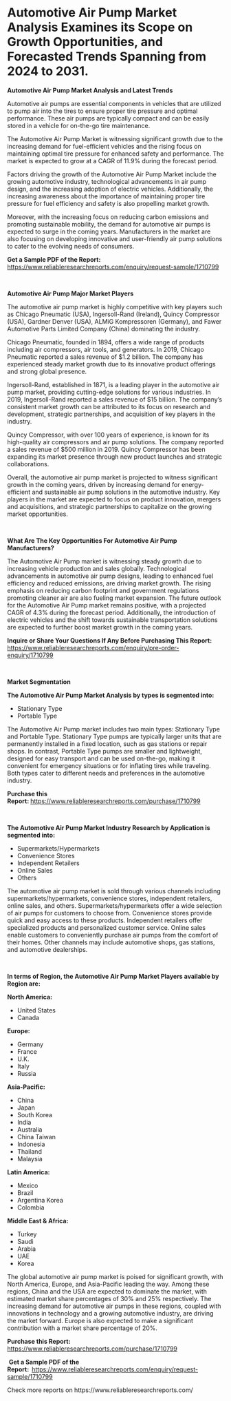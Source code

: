 <p><h1>Automotive Air Pump Market Analysis Examines its Scope on Growth Opportunities, and Forecasted Trends Spanning from 2024 to 2031.</h1></p><p><strong>Automotive Air Pump Market Analysis and Latest Trends</strong></p>
<p><p>Automotive air pumps are essential components in vehicles that are utilized to pump air into the tires to ensure proper tire pressure and optimal performance. These air pumps are typically compact and can be easily stored in a vehicle for on-the-go tire maintenance.</p><p>The Automotive Air Pump Market is witnessing significant growth due to the increasing demand for fuel-efficient vehicles and the rising focus on maintaining optimal tire pressure for enhanced safety and performance. The market is expected to grow at a CAGR of 11.9% during the forecast period.</p><p>Factors driving the growth of the Automotive Air Pump Market include the growing automotive industry, technological advancements in air pump design, and the increasing adoption of electric vehicles. Additionally, the increasing awareness about the importance of maintaining proper tire pressure for fuel efficiency and safety is also propelling market growth.</p><p>Moreover, with the increasing focus on reducing carbon emissions and promoting sustainable mobility, the demand for automotive air pumps is expected to surge in the coming years. Manufacturers in the market are also focusing on developing innovative and user-friendly air pump solutions to cater to the evolving needs of consumers.</p></p>
<p><strong>Get a Sample PDF of the Report:&nbsp;</strong> <a href="https://www.reliableresearchreports.com/enquiry/request-sample/1710799">https://www.reliableresearchreports.com/enquiry/request-sample/1710799</a></p>
<p>&nbsp;</p>
<p><strong>Automotive Air Pump Major Market Players</strong></p>
<p><p>The automotive air pump market is highly competitive with key players such as Chicago Pneumatic (USA), Ingersoll-Rand (Ireland), Quincy Compressor (USA), Gardner Denver (USA), ALMiG Kompressoren (Germany), and Fawer Automotive Parts Limited Company (China) dominating the industry. </p><p>Chicago Pneumatic, founded in 1894, offers a wide range of products including air compressors, air tools, and generators. In 2019, Chicago Pneumatic reported a sales revenue of $1.2 billion. The company has experienced steady market growth due to its innovative product offerings and strong global presence.</p><p>Ingersoll-Rand, established in 1871, is a leading player in the automotive air pump market, providing cutting-edge solutions for various industries. In 2019, Ingersoll-Rand reported a sales revenue of $15 billion. The company’s consistent market growth can be attributed to its focus on research and development, strategic partnerships, and acquisition of key players in the industry.</p><p>Quincy Compressor, with over 100 years of experience, is known for its high-quality air compressors and air pump solutions. The company reported a sales revenue of $500 million in 2019. Quincy Compressor has been expanding its market presence through new product launches and strategic collaborations.</p><p>Overall, the automotive air pump market is projected to witness significant growth in the coming years, driven by increasing demand for energy-efficient and sustainable air pump solutions in the automotive industry. Key players in the market are expected to focus on product innovation, mergers and acquisitions, and strategic partnerships to capitalize on the growing market opportunities.</p></p>
<p>&nbsp;</p>
<p><strong>What Are The Key Opportunities For Automotive Air Pump Manufacturers?</strong></p>
<p><p>The Automotive Air Pump market is witnessing steady growth due to increasing vehicle production and sales globally. Technological advancements in automotive air pump designs, leading to enhanced fuel efficiency and reduced emissions, are driving market growth. The rising emphasis on reducing carbon footprint and government regulations promoting cleaner air are also fueling market expansion. The future outlook for the Automotive Air Pump market remains positive, with a projected CAGR of 4.3% during the forecast period. Additionally, the introduction of electric vehicles and the shift towards sustainable transportation solutions are expected to further boost market growth in the coming years.</p></p>
<p><strong>Inquire or Share Your Questions If Any Before Purchasing This Report:</strong> <a href="https://www.reliableresearchreports.com/enquiry/pre-order-enquiry/1710799">https://www.reliableresearchreports.com/enquiry/pre-order-enquiry/1710799</a></p>
<p>&nbsp;</p>
<p><strong>Market Segmentation</strong></p>
<p><strong>The Automotive Air Pump Market Analysis by types is segmented into:</strong></p>
<p><ul><li>Stationary Type</li><li>Portable Type</li></ul></p>
<p><p>The Automotive Air Pump market includes two main types: Stationary Type and Portable Type. Stationary Type pumps are typically larger units that are permanently installed in a fixed location, such as gas stations or repair shops. In contrast, Portable Type pumps are smaller and lightweight, designed for easy transport and can be used on-the-go, making it convenient for emergency situations or for inflating tires while traveling. Both types cater to different needs and preferences in the automotive industry.</p></p>
<p><strong>Purchase this Report:&nbsp;</strong><a href="https://www.reliableresearchreports.com/purchase/1710799">https://www.reliableresearchreports.com/purchase/1710799</a></p>
<p>&nbsp;</p>
<p><strong>The Automotive Air Pump Market Industry Research by Application is segmented into:</strong></p>
<p><ul><li>Supermarkets/Hypermarkets</li><li>Convenience Stores</li><li>Independent Retailers</li><li>Online Sales</li><li>Others</li></ul></p>
<p><p>The automotive air pump market is sold through various channels including supermarkets/hypermarkets, convenience stores, independent retailers, online sales, and others. Supermarkets/hypermarkets offer a wide selection of air pumps for customers to choose from. Convenience stores provide quick and easy access to these products. Independent retailers offer specialized products and personalized customer service. Online sales enable customers to conveniently purchase air pumps from the comfort of their homes. Other channels may include automotive shops, gas stations, and automotive dealerships.</p></p>
<p>&nbsp;</p>
<p><strong>In terms of Region, the Automotive Air Pump Market Players available by Region are:</strong></p>
<p>
    <p> <strong> North America: </strong>
        <ul>
            <li>United States</li>
            <li>Canada</li>
        </ul>
        </p> 
    <p> <strong> Europe: </strong>
        <ul>
            <li>Germany</li>
            <li>France</li>
            <li>U.K.</li>
            <li>Italy</li>
            <li>Russia</li>
        </ul>
        </p> 
    <p> <strong> Asia-Pacific: </strong>
        <ul>
            <li>China</li>
            <li>Japan</li>
            <li>South Korea</li>
            <li>India</li>
            <li>Australia</li>
            <li>China Taiwan</li>
            <li>Indonesia</li>
            <li>Thailand</li>
            <li>Malaysia</li>
        </ul>
        </p> 
    <p> <strong> Latin America: </strong>
        <ul>
            <li>Mexico</li>
            <li>Brazil</li>
            <li>Argentina Korea</li>
            <li>Colombia</li>
        </ul>
        </p> 
    <p> <strong> Middle East & Africa: </strong>
        <ul>
            <li>Turkey</li>
            <li>Saudi</li>
            <li>Arabia</li>
            <li>UAE</li>
            <li>Korea</li>
        </ul>
    </p>
    </p>
<p><p>The global automotive air pump market is poised for significant growth, with North America, Europe, and Asia-Pacific leading the way. Among these regions, China and the USA are expected to dominate the market, with estimated market share percentages of 30% and 25% respectively. The increasing demand for automotive air pumps in these regions, coupled with innovations in technology and a growing automotive industry, are driving the market forward. Europe is also expected to make a significant contribution with a market share percentage of 20%.</p></p>
<p><strong>Purchase this Report: </strong><a href="https://www.reliableresearchreports.com/purchase/1710799">https://www.reliableresearchreports.com/purchase/1710799</a></p>
<p>&nbsp;<strong>Get a Sample PDF of the Report:&nbsp;&nbsp;</strong><a href="https://www.reliableresearchreports.com/enquiry/request-sample/1710799">https://www.reliableresearchreports.com/enquiry/request-sample/1710799</a></p>
<p><strong></strong></p>
<p>Check more reports on https://www.reliableresearchreports.com/</p>